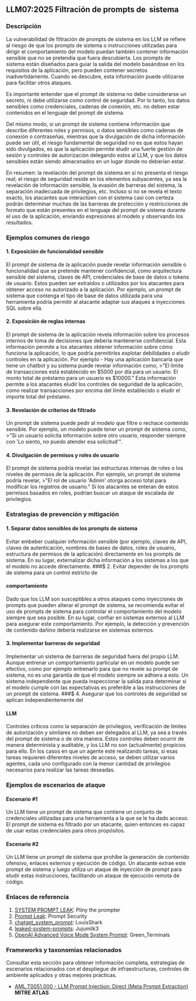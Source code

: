 ## LLM07:2025 Filtración de prompts de  sistema

### Descripción

La vulnerabilidad de filtración de prompts de sistema en los LLM se refiere al riesgo de que los prompts de sistema o instrucciones utilizadas para dirigir el comportamiento del modelo puedan también contener información sensible que no se pretendía que fuera descubierta. Los prompts de sistema están diseñados para guiar la salida del modelo basándose en los requisitos de la aplicación, pero pueden contener secretos inadvertidamente. Cuando se descubre, esta información puede utilizarse para facilitar otros ataques.

Es importante entender que el prompt de sistema no debe considerarse un secreto, ni debe utilizarse como control de seguridad. Por lo tanto, los datos sensibles como credenciales, cadenas de conexión, etc. no deben estar contenidos en el lenguaje del prompt de sistema.

Del mismo modo, si un prompt de sistema contiene información que describe diferentes roles y permisos, o datos sensibles como cadenas de conexión o contraseñas, mientras que la divulgación de dicha información puede ser útil, el riesgo fundamental de seguridad no es que estos hayan sido divulgados, es que la aplicación permite eludir una fuerte gestión de sesión y controles de autorización delegando estos al LLM, y que los datos sensibles están siendo almacenados en un lugar donde no deberían estar.

En resumen: la revelación del prompt de sistema en sí no presenta el riesgo real; el riesgo de seguridad reside en los elementos subyacentes, ya sea la revelación de información sensible, la evasión de barreras del sistema, la separación inadecuada de privilegios, etc. Incluso si no se revela el texto exacto, los atacantes que interactúen con el sistema casi con certeza podrán determinar muchas de las barreras de protección y restricciones de formato que están presentes en el lenguaje del prompt de sistema durante el uso de la aplicación, enviando expresiones al modelo y observando los resultados.

### Ejemplos comunes de riesgo

#### 1. Exposición de funcionalidad sensible
  El prompt de sistema de la aplicación puede revelar información sensible o funcionalidad que se pretende mantener confidencial, como arquitectura sensible del sistema, claves de API, credenciales de base de datos o tokens de usuario. Estos pueden ser extraídos o utilizados por los atacantes para obtener acceso no autorizado a la aplicación. Por ejemplo, un prompt de sistema que contenga el tipo de base de datos utilizada para una herramienta podría permitir al atacante adaptar sus ataques a inyecciones SQL sobre ella.
#### 2. Exposición de reglas internas
  El prompt de sistema de la aplicación revela información sobre los procesos internos de toma de decisiones que debería mantenerse confidencial. Esta información permite a los atacantes obtener información sobre cómo funciona la aplicación, lo que podría permitirles explotar debilidades o eludir controles en la aplicación. Por ejemplo - Hay una aplicación bancaria que tiene un chatbot y su sistema puede revelar información como,
    >"El límite de transacciones está establecido en $5000 por día para un usuario. El monto total de préstamo para un usuario es $10000."
  Esta información permite a los atacantes eludir los controles de seguridad de la aplicación, como realizar transacciones por encima del límite establecido o eludir el importe total del préstamo.
#### 3. Revelación de criterios de filtrado
  Un prompt de sistema puede pedir al modelo que filtre o rechace contenido sensible. Por ejemplo, un modelo puede tener un prompt de sistema como,
    >"Si un usuario solicita información sobre otro usuario, responder siempre con 'Lo siento, no puedo atender esa solicitud'".
#### 4. Divulgación de permisos y roles de usuario
  El prompt de sistema podría revelar las estructuras internas de roles o los niveles de permisos de la aplicación. Por ejemplo, un prompt de sistema podría revelar,
    >"El rol de usuario 'Admin' otorga acceso total para modificar los registros de usuario."
  Si los atacantes se enteran de estos permisos basados en roles, podrían buscar un ataque de escalada de privilegios.

### Estrategias de prevención y mitigación

#### 1. Separar datos sensibles de los prompts de sistema
  Evitar embeber cualquier información sensible (por ejemplo, claves de API, claves de autenticación, nombres de bases de datos, roles de usuario, estructura de permisos de la aplicación) directamente en los prompts de sistema. En su lugar, externalizar dicha información a los sistemas a los que el modelo no accede directamente.
###$ 2. Evitar depender de los prompts de sistema para un control estricto de 
#### comportamiento
  Dado que los LLM son susceptibles a otros ataques como inyecciones de prompts que pueden alterar el prompt de sistema, se recomienda evitar el uso de prompts de sistema para controlar el comportamiento del modelo siempre que sea posible. En su lugar, confiar en sistemas externos al LLM para asegurar este comportamiento. Por ejemplo, la detección y prevención de contenido dañino debería realizarse en sistemas externos.
#### 3. Implementar barreras de seguridad
  Implementar un sistema de barreras de seguridad fuera del propio LLM. Aunque entrenar un comportamiento particular en un modelo puede ser efectivo, como por ejemplo entrenarlo para que no revele su prompt de sistema, no es una garantía de que el modelo siempre se adhiera a esto. Un sistema independiente que pueda inspeccionar la salida para determinar si el modelo cumple con las expectativas es preferible a las instrucciones de un prompt de sistema.
###$ 4. Asegurar que los controles de seguridad se aplican independientemente del 
#### LLM
  Controles críticos como la separación de privilegios, verificación de límites de autorización y similares no deben ser delegados al LLM, ya sea a través del prompt de sistema o de otra manera. Estos controles deben ocurrir de manera determinista y auditable, y los LLM no son (actualmente) propicios para ello. En los casos en que un agente esté realizando tareas, si esas tareas requieren diferentes niveles de acceso, se deben utilizar varios agentes, cada uno configurado con la menor cantidad de privilegios necesarios para realizar las tareas deseadas.

### Ejemplos de escenarios de ataque

#### Escenario #1
  Un LLM tiene un prompt de sistema que contiene un conjunto de credenciales utilizadas para una herramienta a la que se le ha dado acceso.  El prompt de sistema es filtrado por un atacante, quien entonces es capaz de usar estas credenciales para otros propósitos.
#### Escenario #2
  Un LLM tiene un prompt de sistema que prohíbe la generación de contenido ofensivo, enlaces externos y ejecución de código. Un atacante extrae este prompt de sistema y luego utiliza un ataque de inyección de prompt para eludir estas instrucciones, facilitando un ataque de ejecución remota de código.

### Enlaces de referencia

1. [SYSTEM PROMPT LEAK](https://x.com/elder_plinius/status/1801393358964994062): Pliny the prompter
2. [Prompt Leak](https://www.prompt.security/vulnerabilities/prompt-leak): Prompt Security
3. [chatgpt_system_prompt](https://github.com/LouisShark/chatgpt_system_prompt): LouisShark
4. [leaked-system-prompts](https://github.com/jujumilk3/leaked-system-prompts): Jujumilk3
5. [OpenAI Advanced Voice Mode System Prompt](https://x.com/Green_terminals/status/1839141326329360579): Green_Terminals

### Frameworks y taxonomías relacionados

Consultar esta sección para obtener información completa, estrategias de escenarios relacionados con el despliegue de infraestructuras, controles de ambiente aplicados y otras mejores prácticas.

- [AML.T0051.000 - LLM Prompt Injection: Direct (Meta Prompt Extraction)](https://atlas.mitre.org/techniques/AML.T0051.000) **MITRE ATLAS**
